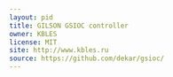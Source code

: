 ```yaml
---
layout: pid
title: GILSON GSIOC controller
owner: KBLES
license: MIT
site: http://www.kbles.ru
source: https://github.com/dekar/gsioc/
---
```

